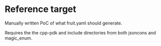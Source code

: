 # Reference target

Manually written PoC of what fruit.yaml should generate.

Requires the the cpp-pdk and include directories from both jsoncons and magic_enum.
 